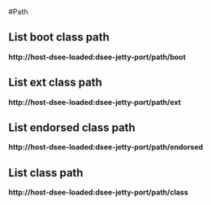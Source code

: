 #Path

## List boot class path

__http://host-dsee-loaded:dsee-jetty-port/path/boot__

## List ext class path

__http://host-dsee-loaded:dsee-jetty-port/path/ext__

## List endorsed class path

__http://host-dsee-loaded:dsee-jetty-port/path/endorsed__

## List class path

__http://host-dsee-loaded:dsee-jetty-port/path/class__
